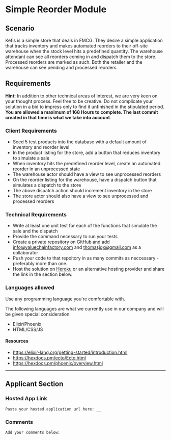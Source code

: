 # Simple Reorder Module

## Scenario

Kefis is a simple store that deals in FMCG. They desire a simple application that tracks inventory and makes automated reorders to their off-site warehouse when the stock level hits a predefined quantity.
The warehouse attendant can see all reorders coming in and dispatch them to the store. Processed reorders are marked as such.
Both the retailer and the warehouse can see pending and processed reorders.

## Requirements

**Hint:** In addition to other technical areas of interest, we are very keen on your thought process. Feel free to be creative. Do not complicate your solution in a bid to impress only to find it unfinished in the stipulated period.
**You are allowed a maximum of 168 Hours to complete. The last commit created in that time is what we take into account**.

### Client Requirements

- Seed 5 test products into the database with a default amount of inventory and reorder level
- In the product listing for the store, add a button that reduces inventory to simulate a sale
- When inventory hits the predefined reorder level, create an automated reorder in an unprocessed state
- The warehouse actor should have a view to see unprocessed reorders
- On the reorder listing for the warehouse, have a dispatch button that simulates a dispatch to the store
- The above dispatch action should increment inventory in the store
- The store actor should also have a view to see unprocessed and processed reorders

### Technical Requirements

- Write at least one unit test for each of the functions that simulate the sale and the dispatch
- Provide the command necessary to run your tests
- Create a private repository on GitHub and add [info@valuechainfactory.com](mailto:info@valuechainfactory.com) and [thomasjgx@gmail.com](mailto:thomasjgx@gmail.com) as a collaborator
- Push your code to that repoitory in as many commits as neccessary - preferably more than one.
- Host the solution on [Heroku](https://www.heroku.com/) or an alternative hosting provider and share the link in the section below.

### Languages allowed

Use any programming language you're comfortable with.

The following languages are what we currently use in our company and will be given special consideration:

- Elixir/Phoenix
- HTML/CSS/JS

#### Resources

- https://elixir-lang.org/getting-started/introduction.html
- https://hexdocs.pm/ecto/Ecto.html
- https://hexdocs.pm/phoenix/overview.html

---

## Applicant Section

### Hosted App Link

    Paste your hosted application url here: __

### Comments

    Add your comments below:
